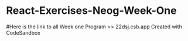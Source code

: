 # React-Exercises-Neog-Week-One
#Here is the link to all Week one Program >> 22dsj.csb.app
Created with CodeSandbox
